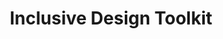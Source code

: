 ---
title: "Inclusive Design Toolkit"
authors: ["Microsoft"]
type: "tool"
link: "https://www.microsoft.com/design/inclusive/"
---